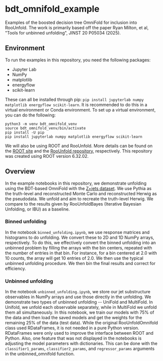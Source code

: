 # bdt_omnifold_example
Examples of the boosted decision tree OmniFold for inclusion into RooUnfold. The work is primarily based off the paper Ryan Milton, et al, "Tools for unbinned unfolding", JINST 20 P05034 (2025).

## Environment
To run the examples in this repository, you need the following packages:
- Jupyter Lab
- NumPy
- matplotlib
- energyflow
- scikit-learn

These can all be installed through pip: `pip install jupyterlab numpy matplotlib energyflow scikit-learn`. It is recommended to do this in a virtual environment or Conda environment. To set up a virtual environment, you can do the following:
```
python3 -m venv bdt_omnifold_venv
source bdt_omnifold_venv/bin/activate
pip install -U pip
pip install jupyterlab numpy matplotlib energyflow scikit-learn
```

We will also be using ROOT and RooUnfold. More details can be found on the [ROOT site](https://root.cern/install/) and the [RooUnfold repository](https://gitlab.cern.ch/RooUnfold/RooUnfold), respectively. This repository was created using ROOT version 6.32.02.

## Overview
In the example notebooks in this repository, we demonstrate unfolding using the BDT-based OmniFold with the [Z+jets dataset](https://zenodo.org/records/3548091). We use Pythia as the truth-level and reconstructed Monte Carlo and reconstructed Herwig as the pseudodata. We unfold and aim to recreate the truth-level Herwig. We compare to the results given by RooUnfoldBayes (Iterative Bayesian Unfolding, or IBU) as a baseline.

### Binned unfolding
In the notebook `binned_unfolding.ipynb`, we use response matrices and histograms to do unfolding. We convert these to 2D and 1D NumPy arrays, respectively. To do this, we effectively convert the binned unfolding into an unbinned problem by filling the arrays with the bin centers, repeated with the number of entries in that bin. For instance, for a bin centered at 2.0 with 10 counts, the array will get 10 entries of 2.0. We then use the typical unbinned unfolding procedure. We then bin the final results and correct for efficiency.

### Unbinned unfolding
In the notebook `unbinned_unfolding.ipynb`, we store our jet substructure observables in NumPy arrays and use those directly in the unfolding. We demonstrate two types of unbinned unfolding -- UniFold and MultiFold. In Unifold, we unfold each observable separately, while in MultiFold we unfold them all simultaneously. In this notebook, we train our models with 75% of the data and then load the saved models and get the weights for the remaining 25% of the data (test data). While the original RooUnfoldOmnifold class used RDataFrames, it is not needed in a pure Python version. RDataFrames were only used to improve the interface between ROOT and Python. Also, one feature that was not displayed in the notebooks is adjusting the model parameters with dictionaries. This can be done with the `classifier1_params`, `classifier2_params`, and `regressor_params` arguments in the unbinned_omnifold function.
